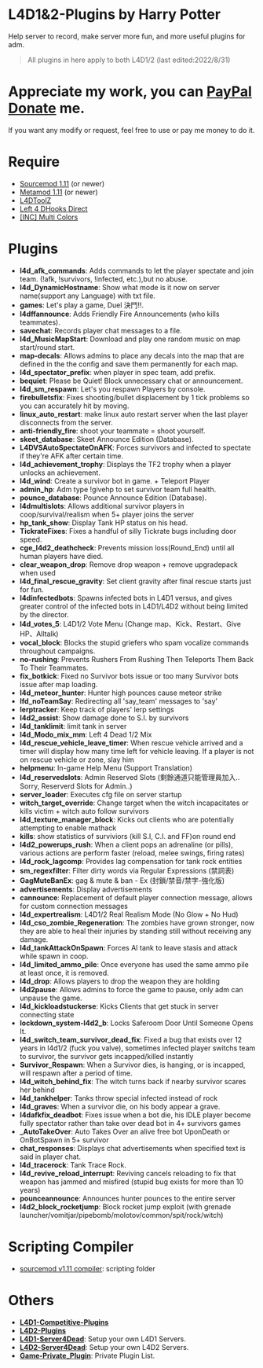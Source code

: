 ﻿# L4D1&2-Plugins  by Harry Potter
Help server to record, make server more fun, and more useful plugins for adm.
> All plugins in here apply to both L4D1/2 (last edited:2022/8/31)
# Appreciate my work, you can [PayPal Donate](https://paypal.me/Harry0215?locale.x=zh_TW) me.
If you want any modify or request, feel free to use or pay me money to do it.
# Require
* [Sourcemod 1.11](https://www.sourcemod.net/downloads.php?branch=1.11-dev) (or newer)
* [Metamod 1.11](https://www.sourcemm.net/downloads.php?branch=1.11-dev) (or newer)
* [L4DToolZ](https://github.com/Accelerator74/l4dtoolz/releases)
* [Left 4 DHooks Direct](https://forums.alliedmods.net/showthread.php?p=2684862)
* [[INC] Multi Colors](https://forums.alliedmods.net/showthread.php?t=247770)

# Plugins
* <b>l4d_afk_commands</b>: Adds commands to let the player spectate and join team. (!afk, !survivors, !infected, etc.),but no abuse.
* <b>l4d_DynamicHostname</b>: Show what mode is it now on server name(support any Language) with txt file.
* <b>games</b>: Let's play a game, Duel 決鬥!!.
* <b>l4dffannounce</b>: Adds Friendly Fire Announcements (who kills teammates).
* <b>savechat</b>: Records player chat messages to a file.
* <b>l4d_MusicMapStart</b>: Download and play one random music on map start/round start.
* <b>map-decals</b>: Allows admins to place any decals into the map that are defined in the the config and save them permanently for each map.
* <b>l4d_spectator_prefix</b>: when player in spec team, add prefix.
* <b>bequiet</b>: Please be Quiet! Block unnecessary chat or announcement.
* <b>l4d_sm_respawn</b>: Let's you respawn Players by console.
* <b>firebulletsfix</b>: Fixes shooting/bullet displacement by 1 tick problems so you can accurately hit by moving.
* <b>linux_auto_restart</b>: make linux auto restart server when the last player disconnects from the server.
* <b>anti-friendly_fire</b>: shoot your teammate = shoot yourself.
* <b>skeet_database</b>: Skeet Announce Edition (Database).
* <b>L4DVSAutoSpectateOnAFK</b>: Forces survivors and infected to spectate if they're AFK after certain time.
* <b>l4d_achievement_trophy</b>: Displays the TF2 trophy when a player unlocks an achievement.
* <b>l4d_wind</b>: Create a survivor bot in game. + Teleport Player
* <b>admin_hp</b>: Adm type !givehp to set survivor team full health.
* <b>pounce_database</b>: Pounce Announce Edition (Database).
* <b>l4dmultislots</b>: Allows additional survivor players in coop/survival/realism when 5+ player joins the server
* <b>hp_tank_show</b>: Display Tank HP status on his head.
* <b>TickrateFixes</b>: Fixes a handful of silly Tickrate bugs including door speed.
* <b>cge_l4d2_deathcheck</b>: Prevents mission loss(Round_End) until all human players have died.
* <b>clear_weapon_drop</b>: Remove drop weapon + remove upgradepack when used
* <b>l4d_final_rescue_gravity</b>: Set client gravity after final rescue starts just for fun.
* <b>l4dinfectedbots</b>: Spawns infected bots in L4D1 versus, and gives greater control of the infected bots in L4D1/L4D2 without being limited by the director.
* <b>l4d_votes_5</b>: L4D1/2 Vote Menu (Change map、Kick、Restart、Give HP、Alltalk)
* <b>vocal_block</b>: Blocks the stupid griefers who spam vocalize commands throughout campaigns.
* <b>no-rushing</b>: Prevents Rushers From Rushing Then Teleports Them Back To Their Teammates.
* <b>fix_botkick</b>: Fixed no Survivor bots issue or too many Survivor bots issue after map loading.
* <b>l4d_meteor_hunter</b>: Hunter high pounces cause meteor strike
* <b>lfd_noTeamSay</b>: Redirecting all 'say_team' messages to 'say'
* <b>lerptracker</b>: Keep track of players' lerp settings
* <b>l4d2_assist</b>: Show damage done to S.I. by survivors
* <b>l4d_tanklimit</b>: limit tank in server
* <b>l4d_Modo_mix_mm</b>: Left 4 Dead 1/2 Mix
* <b>l4d_rescue_vehicle_leave_timer</b>: When rescue vehicle arrived and a timer will display how many time left for vehicle leaving. If a player is not on rescue vehicle or zone, slay him
* <b>helpmenu</b>: In-game Help Menu (Support Translation)
* <b>l4d_reservedslots</b>: Admin Reserved Slots (剩餘通道只能管理員加入.. Sorry, Reserverd Slots for Admin..)
* <b>server_loader</b>: Executes cfg file on server startup
* <b>witch_target_override</b>: Change target when the witch incapacitates or kills victim + witch auto follow survivors
* <b>l4d_texture_manager_block</b>: Kicks out clients who are potentially attempting to enable mathack
* <b>kills</b>: show statistics of surviviors (kill S.I, C.I. and FF)on round end
* <b>l4d2_powerups_rush</b>: When a client pops an adrenaline (or pills), various actions are perform faster (reload, melee swings, firing rates)
* <b>l4d_rock_lagcomp</b>: Provides lag compensation for tank rock entities
* <b>sm_regexfilter</b>: Filter dirty words via Regular Expressions (禁詞表)
* <b>GagMuteBanEx</b>: gag & mute & ban - Ex (封鎖/禁音/禁字-強化版)
* <b>advertisements</b>: Display advertisements
* <b>cannounce</b>: Replacement of default player connection message, allows for custom connection messages
* <b>l4d_expertrealism</b>: L4D1/2 Real Realism Mode (No Glow + No Hud)
* <b>l4d_cso_zombie_Regeneration</b>: The zombies have grown stronger, now they are able to heal their injuries by standing still without receiving any damage.
* <b>l4d_tankAttackOnSpawn</b>: Forces AI tank to leave stasis and attack while spawn in coop.
* <b>l4d_limited_ammo_pile</b>: Once everyone has used the same ammo pile at least once, it is removed.
* <b>l4d_drop</b>: Allows players to drop the weapon they are holding
* <b>l4d2pause</b>: Allows admins to force the game to pause, only adm can unpause the game.
* <b>l4d_kickloadstuckerse</b>: Kicks Clients that get stuck in server connecting state
* <b>lockdown_system-l4d2_b</b>: Locks Saferoom Door Until Someone Opens It.
* <b>l4d_switch_team_survivor_dead_fix</b>: Fixed a bug that exists over 12 years in l4d1/2 (fuck you valve), sometimes infected player switchs team to survivor, the survivor gets incapped/killed instantly
* <b>Survivor_Respawn</b>: When a Survivor dies, is hanging, or is incapped, will respawn after a period of time.
* <b>l4d_witch_behind_fix</b>: The witch turns back if nearby survivor scares her behind
* <b>l4d_tankhelper</b>: Tanks throw special infected instead of rock
* <b>l4d_graves</b>: When a survivor die, on his body appear a grave.
* <b>l4dafkfix_deadbot</b>: Fixes issue when a bot die, his IDLE player become fully spectator rather than take over dead bot in 4+ survivors games
* <b>_AutoTakeOver</b>: Auto Takes Over an alive free bot UponDeath or OnBotSpawn in 5+ survivor
* <b>chat_responses</b>: Displays chat advertisements when specified text is said in player chat.
* <b>l4d_tracerock</b>: Tank Trace Rock.
* <b>l4d_revive_reload_interrupt</b>: Reviving cancels reloading to fix that weapon has jammed and misfired (stupid bug exists for more than 10 years)
* <b>pounceannounce</b>: Announces hunter pounces to the entire server
* <b>l4d2_block_rocketjump</b>: Block rocket jump exploit (with grenade launcher/vomitjar/pipebomb/molotov/common/spit/rock/witch)
# Scripting Compiler
* [sourcemod v1.11 compiler](https://www.sourcemod.net/downloads.php?branch=1.11-dev): scripting folder
# Others
* <b>[L4D1-Competitive-Plugins](https://github.com/fbef0102/L4D1-Competitive-Plugins)</b>
* <b>[L4D2-Plugins](https://github.com/fbef0102/L4D2-Plugins)</b>
* <b>[L4D1-Server4Dead](https://github.com/fbef0102/L4D1-Server4Dead)</b>: Setup your own L4D1 Servers.
* <b>[L4D2-Server4Dead](https://github.com/fbef0102/L4D2-Server4Dead)</b>: Setup your own L4D2 Servers.
* <b>[Game-Private_Plugin](https://github.com/fbef0102/Game-Private_Plugin)</b>: Private Plugin List.
